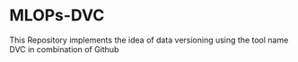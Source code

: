 # MLOPs-DVC
This Repository implements the idea of data versioning using the tool name DVC in combination of Github
